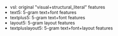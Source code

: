 - vsl: original "visual+structural_literal" features
- text5: 5-gram text+font features
- textplus5: 5-gram text+font features
- layout5: 5-gram layout features
- textpluslayout5: 5-gram text+font+layout features
